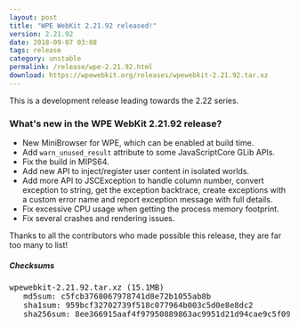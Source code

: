 ```yaml
---
layout: post
title: "WPE WebKit 2.21.92 released!"
version: 2.21.92
date: 2018-09-07 03:08
tags: release
category: unstable
permalink: /release/wpe-2.21.92.html
download: https://wpewebkit.org/releases/wpewebkit-2.21.92.tar.xz
---
```


This is a development release leading towards the 2.22 series.

### What's new in the WPE WebKit 2.21.92 release?

- New MiniBrowser for WPE, which can be enabled at build time.
- Add `warn_unused_result` attribute to some JavaScriptCore GLib APIs.
- Fix the build in MIPS64.
- Add new API to inject/register user content in isolated worlds.
- Add more API to JSCException to handle column number, convert exception
  to string, get the exception backtrace, create exceptions with a custom
  error name and report exception message with full details.
- Fix excessive CPU usage when getting the process memory footprint.
- Fix several crashes and rendering issues.

Thanks to all the contributors who made possible this release, they
are far too many to list!

##### Checksums

<pre>
wpewebkit-2.21.92.tar.xz (15.1MB)
   md5sum: c5fcb3768067978741d8e72b1055ab8b
   sha1sum: 959bcf32702739f518c077964b003c5d0e8e8dc2
   sha256sum: 8ee366915aaf4f97950889863ac9951d21d94cae9c5f09d5f8e6efeb92069746
</pre>
